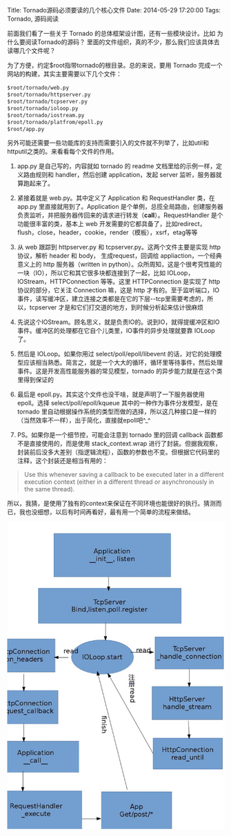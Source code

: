 Title: Tornado源码必须要读的几个核心文件
Date: 2014-05-29 17:20:00
Tags: Tornado, 源码阅读

前面我们看了一些关于 Tornado 的总体框架设计图，还有一些模块设计。比如 为什么要阅读Tornado的源码？ 里面的文件组织，真的不少，那么我们应该具体去读哪几个文件呢？

为了方便，约定$root指带tornado的根目录。总的来说，要用 Tornado 完成一个网站的构建，其实主要需要以下几个文件：

	$root/tornado/web.py
	$root/tornado/httpserver.py
	$root/tornado/tcpserver.py
	$root/tornado/ioloop.py
	$root/tornado/iostream.py
	$root/tornado/platfrom/epoll.py
	$root/app.py
	
另外可能还需要一些功能库的支持而需要引入的文件就不列举了，比如util和httputil之类的。来看看每个文件的作用。

 1. app.py 是自己写的，内容就如 tornado 的 readme 文档里给的示例一样，定义路由规则和 handler，然后创建 application，发起 server 监听，服务器就算跑起来了。
 
 2. 紧接着就是 web.py。其中定义了 Application 和 RequestHandler 类，在 app.py 里直接就用到了。Application 是个单例，总揽全局路由，创建服务器负责监听，并把服务器传回来的请求进行转发（__call__）。RequestHandler 是个功能很丰富的类，基本上 web 开发需要的它都具备了，比如redirect，flush，close，header，cookie，render（模板），xsrf，etag等等
 
 3. 从 web 跟踪到 httpserver.py 和 tcpserver.py。这两个文件主要是实现 http 协议，解析 header 和 body， 生成request，回调给 appliaction，一个经典意义上的 http 服务器（written in python）。众所周知，这是个很考究性能的一块（IO），所以它和其它很多块都连接到了一起，比如 IOLoop，IOStream，HTTPConnection 等等。这里 HTTPConnection 是实现了 http 协议的部分，它关注 Connection 嘛，这是 http 才有的。至于监听端口，IO事件，读写缓冲区，建立连接之类都是在它的下层--tcp里需要考虑的，所以，tcpserver 才是和它们打交道的地方，到时候分析起来估计很麻烦
 
 4. 先说这个IOStream。顾名思义，就是负责IO的。说到IO，就得提缓冲区和IO事件。缓冲区的处理都在它自个儿类里，IO事件的异步处理就要靠 IOLoop 了。
 
 5. 然后是 IOLoop。如果你用过 select/poll/epoll/libevent 的话，对它的处理模型应该相当熟悉。简言之，就是一个大大的循环，循环里等待事件，然后处理事件。这是开发高性能服务器的常见模型，tornado 的异步能力就是在这个类里得到保证的
 
 6. 最后是 epoll.py。其实这个文件也没干啥，就是声明了一下服务器使用 epoll。选择 select/poll/epoll/kqueue 其中的一种作为事件分发模型，是在 tornado 里自动根据操作系统的类型而做的选择，所以这几种接口是一样的（当然效率不一样），出于简化，直接就epoll吧^_^
 
 7. PS。如果你是一个细节控，可能会注意到 tornado 里的回调 callback 函数都不是直接使用的，而是使用 stack_context.wrap 进行了封装。但据我观察，封装前后没多大差别（指逻辑流程），函数的参数也不变。但根据它代码里的注释，这个封装还是相当有用的：
 
> Use this whenever saving a callback to be executed later in a different execution context (either in a different thread or asynchronously in the same thread).

所以，我猜，是使用了独有的context来保证在不同环境也能很好的执行。猜测而已，我也没细想，以后有时间再看好，最有用一个简单的流程来做结。

![tornado-process](/static/uploads/2014/05/tornado-process.jpg)

